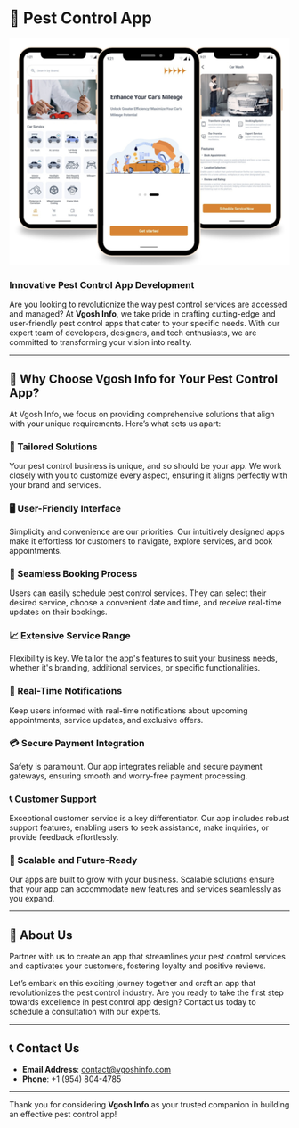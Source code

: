 # 🐜 **Pest Control App**
<img src="/Images/Main.png">

### Innovative Pest Control App Development

Are you looking to revolutionize the way pest control services are accessed and managed? At **Vgosh Info**, we take pride in crafting cutting-edge and user-friendly pest control apps that cater to your specific needs. With our expert team of developers, designers, and tech enthusiasts, we are committed to transforming your vision into reality.

---

## 🤔 Why Choose Vgosh Info for Your Pest Control App?

At Vgosh Info, we focus on providing comprehensive solutions that align with your unique requirements. Here’s what sets us apart:

### 🎯 Tailored Solutions
Your pest control business is unique, and so should be your app. We work closely with you to customize every aspect, ensuring it aligns perfectly with your brand and services.

### 🖥️ User-Friendly Interface
Simplicity and convenience are our priorities. Our intuitively designed apps make it effortless for customers to navigate, explore services, and book appointments.

### 📅 Seamless Booking Process
Users can easily schedule pest control services. They can select their desired service, choose a convenient date and time, and receive real-time updates on their bookings.

### 📈 Extensive Service Range
Flexibility is key. We tailor the app's features to suit your business needs, whether it's branding, additional services, or specific functionalities.

### 🔔 Real-Time Notifications
Keep users informed with real-time notifications about upcoming appointments, service updates, and exclusive offers.

### 💳 Secure Payment Integration
Safety is paramount. Our app integrates reliable and secure payment gateways, ensuring smooth and worry-free payment processing.

### 📞 Customer Support
Exceptional customer service is a key differentiator. Our app includes robust support features, enabling users to seek assistance, make inquiries, or provide feedback effortlessly.

### 🚀 Scalable and Future-Ready
Our apps are built to grow with your business. Scalable solutions ensure that your app can accommodate new features and services seamlessly as you expand.

---

## 📖 About Us
Partner with us to create an app that streamlines your pest control services and captivates your customers, fostering loyalty and positive reviews. 

Let’s embark on this exciting journey together and craft an app that revolutionizes the pest control industry. Are you ready to take the first step towards excellence in pest control app design? Contact us today to schedule a consultation with our experts.

---

## 📞 Contact Us
- **Email Address**: [contact@vgoshinfo.com](mailto:contact@vgoshinfo.com)
- **Phone**: +1 (954) 804-4785

---

Thank you for considering **Vgosh Info** as your trusted companion in building an effective pest control app!
